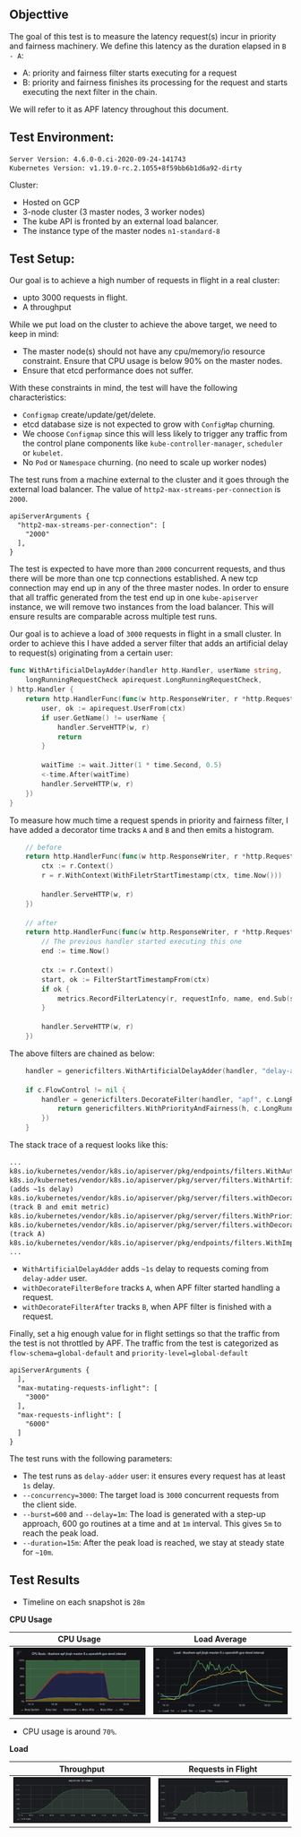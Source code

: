 ## Objecttive
The goal of this test is to measure the latency request(s) incur in priority and fairness machinery. 
We define this latency as the duration elapsed in `B - A`:
- A: priority and fairness filter starts executing for a request
- B: priority and fairness finishes its processing for the request and starts executing the next filter in the chain.   

We will refer to it as APF latency throughout this document.

## Test Environment:
```
Server Version: 4.6.0-0.ci-2020-09-24-141743
Kubernetes Version: v1.19.0-rc.2.1055+8f59bb6b1d6a92-dirty
```

Cluster:
- Hosted on GCP
- 3-node cluster (3 master nodes, 3 worker nodes)
- The kube API is fronted by an external load balancer.
- The instance type of the master nodes `n1-standard-8`

## Test Setup:
Our goal is to achieve a high number of requests in flight in a real cluster:
- upto 3000 requests in flight.
- A throughput

While we put load on the cluster to achieve the above target, we need to keep in mind:
- The master node(s) should not have any cpu/memory/io resource constraint. Ensure that CPU usage is below 90% on the master nodes.
- Ensure that etcd performance does not suffer.   
 
With these constraints in mind, the test will have the following characteristics:
- `Configmap` create/update/get/delete. 
- etcd database size is not expected to grow with `ConfigMap` churning.
- We choose `Configmap` since this will less likely to trigger any traffic from the control plane components like `kube-controller-manager`, `scheduler` or `kubelet`.
- No `Pod` or `Namespace` churning. (no need to scale up worker nodes)
  
The test runs from a machine external to the cluster and it goes through the external load balancer. The value of `http2-max-streams-per-connection` is `2000`. 
```
apiServerArguments {
  "http2-max-streams-per-connection": [
    "2000"
  ],
}
```
The test is expected to have more than `2000` concurrent requests, and thus there will be more than one tcp connections established. 
A new tcp connection may end up in any of the three master nodes. In order to ensure that all traffic generated from the test end up 
in one `kube-apiserver` instance, we will remove two instances from the load balancer. This will ensure results are comparable
across multiple test runs.

Our goal is to achieve a load of `3000` requests in flight in a small cluster. In order to achieve this I have added a server filter
that adds an artificial delay to request(s) originating from a certain user:
```go
func WithArtificialDelayAdder(handler http.Handler,	userName string, 
    longRunningRequestCheck apirequest.LongRunningRequestCheck,
) http.Handler {
	return http.HandlerFunc(func(w http.ResponseWriter, r *http.Request) {
		user, ok := apirequest.UserFrom(ctx)
		if user.GetName() != userName {
			handler.ServeHTTP(w, r)
			return
		}

		waitTime := wait.Jitter(1 * time.Second, 0.5)
		<-time.After(waitTime)
		handler.ServeHTTP(w, r)	
	})
}
```

To measure how much time a request spends in priority and fairness filter, I have added a decorator time tracks `A` and `B`
and then emits a histogram.
```go
    // before
    return http.HandlerFunc(func(w http.ResponseWriter, r *http.Request) {
		ctx := r.Context()
		r = r.WithContext(WithFiletrStartTimestamp(ctx, time.Now()))

		handler.ServeHTTP(w, r)
	})

    // after
	return http.HandlerFunc(func(w http.ResponseWriter, r *http.Request) {
		// The previous handler started executing this one
		end := time.Now()

		ctx := r.Context()
		start, ok := FilterStartTimestampFrom(ctx)
		if ok {
			metrics.RecordFilterLatency(r, requestInfo, name, end.Sub(start))
		}

		handler.ServeHTTP(w, r)
	})    
```

The above filters are chained as below:
```go
	handler = genericfilters.WithArtificialDelayAdder(handler, "delay-adder", c.LongRunningFunc)

	if c.FlowControl != nil {
		handler = genericfilters.DecorateFilter(handler, "apf", c.LongRunningFunc, func(h http.Handler) http.Handler {
			return genericfilters.WithPriorityAndFairness(h, c.LongRunningFunc, c.FlowControl)
		})
	}
``` 

The stack trace of a request looks like this:
```
...
k8s.io/kubernetes/vendor/k8s.io/apiserver/pkg/endpoints/filters.WithAuthorization.func1:64
k8s.io/kubernetes/vendor/k8s.io/apiserver/pkg/server/filters.WithArtificialDelayAdder.func1:49 (adds ~1s delay)
k8s.io/kubernetes/vendor/k8s.io/apiserver/pkg/server/filters.withDecorateFilterAfter.func1:79 (track B and emit metric)
k8s.io/kubernetes/vendor/k8s.io/apiserver/pkg/server/filters.WithPriorityAndFairness.func2:99
k8s.io/kubernetes/vendor/k8s.io/apiserver/pkg/server/filters.withDecorateFilterBefore.func1:59 (track A)
k8s.io/kubernetes/vendor/k8s.io/apiserver/pkg/endpoints/filters.WithImpersonation.func1:50
...
```

- `WithArtificialDelayAdder` adds `~1s` delay to requests coming from `delay-adder` user.
- `withDecorateFilterBefore` tracks `A`, when APF filter started handling a request.
- `withDecorateFilterAfter` tracks `B`,  when APF filter is finished with a request. 

Finally, set a hig enough value for in flight settings so that the traffic from the test is not throttled by APF. The traffic
from the test is categorized as `flow-schema=global-default` and `priority-level=global-default`
```
apiServerArguments {
  ],
  "max-mutating-requests-inflight": [
    "3000"
  ],
  "max-requests-inflight": [
    "6000"
  ]
}
```


The test runs with the following parameters:
- The test runs as `delay-adder` user: it ensures every request has at least `1s` delay.
- `--concurrency=3000`: The target load is `3000` concurrent requests from the client side.
- `--burst=600` and `--delay=1m`: The load is generated with a step-up approach, 600 go routines at a time and at `1m` interval. 
   This gives `5m` to reach the peak load.
- `--duration=15m`: After the peak load is reached, we stay at steady state for `~10m`.


## Test Results
- Timeline on each snapshot is `28m`

**CPU Usage**

| CPU Usage | Load Average | 
| -------- | -------- | 
| ![cpu usage](cpu-usage.png) | ![load average](load-average.png) |

- CPU usage is around `70%`. 

  
**Load**

| Throughput | Requests in Flight | 
| -------- | -------- | 
| ![throughput](throughput.png) | ![requests in flight](requests-in-flight.png) |
